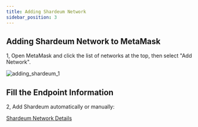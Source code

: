 ```yaml
---
title: Adding Shardeum Network
sidebar_position: 3
---
```


## Adding Shardeum Network to MetaMask

1, Open MetaMask and click the list of networks at the top, then select "Add Network".

![adding_shardeum_1](/img/adding_shardeum/adding_shardeum_1.png)

## Fill the Endpoint Information

2, Add Shardeum automatically or manually:

[Shardeum Network Details](/network/endpoints)

